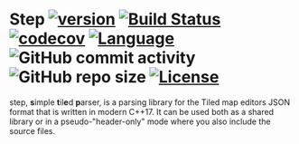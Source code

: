 # Step [![version](https://img.shields.io/badge/version-0.1.0-red.svg)](https://semver.org) [![Build Status](https://travis-ci.org/albin-johansson/Centurion.svg?branch=master)](https://travis-ci.org/albin-johansson/Tactiled) [![codecov](https://codecov.io/gh/albin-johansson/Tactiled/branch/master/graph/badge.svg)](https://codecov.io/gh/albin-johansson/Tactiled) [![Language](https://img.shields.io/badge/C%2B%2B-17-blue.svg)](https://en.wikipedia.org/wiki/C%2B%2B#Standardization) ![GitHub commit activity](https://img.shields.io/github/commit-activity/m/albin-johansson/Tactiled) ![GitHub repo size](https://img.shields.io/github/repo-size/albin-johansson/Tactiled)  [![License](https://img.shields.io/badge/license-MIT-blue.svg)](https://opensource.org/licenses/MIT)

step, **s**imple **t**il**e**d **p**arser, is a parsing library for the Tiled map editors JSON format that is written in modern C++17. It can be used both as a shared library or in a pseudo-"header-only" mode where you also include the source files.
